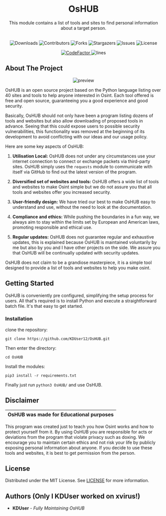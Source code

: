 <br/>
<p align="center">
  <h1 align="center">OsHUB</h1>

  <p align="center">
    This module contains a list of tools and sites to find personal information about a target person. 
    <br/>
    <br/>
  </p>
</p>

<p align="center">
  <img alt="Downloads" src="https://img.shields.io/github/downloads/KDUser12/DoxHub/total">
  <img alt="Contributors" src="https://img.shields.io/github/contributors/KDUser12/OsHUB?color=dark-green">
  <img alt="Forks" src="https://img.shields.io/github/forks/KDUser12/DoxHub?style=social">
  <img alt="Stargazers" src="https://img.shields.io/github/stars/KDUser12/DoxHub?style=social">
  <img alt="Issues" src="https://img.shields.io/github/issues/KDUser12/OsHUB">
  <img alt="License" src="https://img.shields.io/github/license/KDUser12/DoxHub">
</p>

<p align="center">
  <a href="https://www.codefactor.io/repository/github/KDUser12/OsHUB">
    <img src="https://www.codefactor.io/repository/github/DXVVAY/xvirus-tools/badge" alt="CodeFactor" />
  </a>
    <img alt="lines" src="https://sloc.xyz/github/KDUser12/OsHUB">
</p>

## About The Project

<p align="center">
  <img alt="preview" src="https://github.com/KDUser12/OsHUB/blob/master/.github/assets/Screenshot%20from%202024-08-09%2017-49-08.png?raw=true">
</p>

OsHUB is an open source project based on the Python language listing over 40 sites and tools to help anyone interested in Osint. Each tool offered is free and open source, guaranteeing you a good experience and good security.

Basically, OsHUB should not only have been a program listing dozens of tools and websites but also allow downloading of proposed tools in advance. Seeing that this could expose users to possible security vulnerabilities, this functionality was removed at the beginning of its development to avoid conflicting with our ideas and our usage policy.

Here are some key aspects of OsHUB:

1. **Utilisation Local:** OsHUB does not under any circumstances use your internet connection to connect or exchange packets via third-party sites. OsHUB simply uses the `requests` module to communicate with itself via GitHub to find out the latest version of the program.

2. **Diversified set of websites and tools:** OsHUB offers a wide list of tools and websites to make Osint simple but we do not assure you that all tools and websites offer you increased security.

3. **User-friendly design:** We have tried our best to make OsHUB easy to understand and use, without the need to look at the documentation.

4. **Compliance and ethics:** While pushing the boundaries in a fun way, we always aim to stay within the limits set by European and American laws, promoting responsible and ethical use.

5. **Regular updates:** OsHUB does not guarantee regular and exhaustive updates, this is explained because OsHUB is maintained voluntarily by me but also by you and I have other projects on the side. We assure you that OsHUB will be continually updated with security updates.

OsHUB does not claim to be a grandiose masterpiece, it is a simple tool designed to provide a list of tools and websites to help you make osint.

## Getting Started

OsHUB is conveniently pre configured, simplifying the setup process for users. All that's required is to install Python and execute a straightforward batch file. It's that easy to get started.

### Installation

 clone the repository: 
```shell
git clone https://github.com/KDUser12/OsHUB.git
```
Then enter the directory:
```shell
cd OsHUB
```
Install the modules:
```shell
pip3 install -r requirements.txt
```
Finally just run `python3 OsHUB/` and use OsHUB.

## Disclaimer

|OsHUB was made for Educational purposes|
|-------------------------------------------------|
This program was created just to teach you how Osint works and how to protect yourself from it.
By using OsHUB you are responsible for acts or deviations from the program that violate privacy such as doxing. We encourage you to maintain certain ethics and not risk your life by publicly exposing personal information about anyone. If you decide to use these tools and websites, it is best to get permission from the person.

## License

Distributed under the MIT License. See [LICENSE](https://github.com/KDUser12/OsHUB/blob/master/LICENSE) for more information.

## Authors (Only I KDUser worked on xvirus!)

* **KDUser** - *Fully Maintaining OsHUB*
